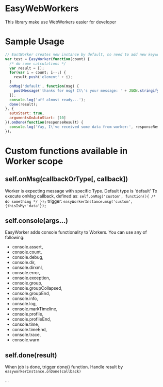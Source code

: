 EasyWebWorkers
==============

This library make use WebWorkers easier for developer


Sample Usage
==============

```javascript
// EastWorker creates new instance by default, no need to add new keyword
var test = EasyWorker(function(count) {
  /* do some calculations */
  var result = [];
  for(var i = count; i--;) {
    result.push('element' + i);
  }
  onMsg('default', function(msg) {
    postMessage('thanks for msg! It\'s your message: ' + JSON.stringify(msg));
  });
  console.log('uff almost ready...');
  done(result);
}, {
  autoStart: true,
  argumentsOnAutoStart: [10]
}).onDone(function(responseResult) {
  console.log('Yay, I\'ve received some data from worker:', responseResult);
});
```

Custom functions available in Worker scope
==============

self.onMsg(callbackOrType[, callback])
---------------------
Worker is expecting message with specific Type.
Default type is 'default'
To execute onMsg callback, defined as:
`self.onMsg('custom', function(){ /* do something */ });`
trigger:
`easyWorkerInstance.msg('custom', {thisIsMy:'data'});`

self.console(args...)
---------------------
EasyWorker adds console functionality to Workers. You can use any of following:
- console.assert,
- console.count,
- console.debug,
- console.dir,
- console.dirxml,
- console.error,
- console.exception,
- console.group,
- console.groupCollapsed,
- console.groupEnd,
- console.info,
- console.log,
- console.markTimeline,
- console.profile,
- console.profileEnd,
- console.time,
- console.timeEnd,
- console.trace,
- console.warn

self.done(result)
---------------------
When job is done, trigger done() function.
Handle result by `easyworkerInstance.onDone(callback)`

...
